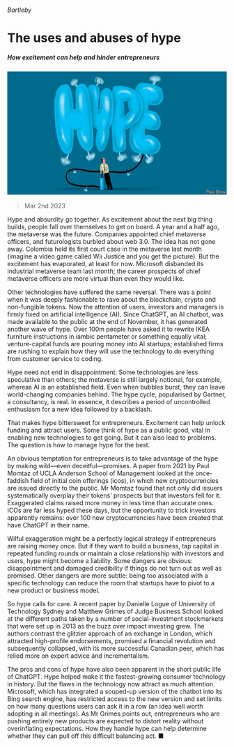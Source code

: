 ###### Bartleby

# The uses and abuses of hype 

##### How excitement can help and hinder entrepreneurs 

![image](images/20230304_WBD003.jpg) 

> Mar 2nd 2023 

Hype and absurdity go together. As excitement about the next big thing builds, people fall over themselves to get on board. A year and a half ago, the metaverse was the future. Companies appointed chief metaverse officers, and futurologists burbled about web 3.0. The idea has not gone away. Colombia held its first court case in the metaverse last month (imagine a video game called Wii Justice and you get the picture). But the excitement has evaporated, at least for now. Microsoft disbanded its industrial metaverse team last month; the career prospects of chief metaverse officers are more virtual than even they would like.

Other technologies have suffered the same reversal. There was a point when it was deeply fashionable to rave about the blockchain, crypto and non-fungible tokens. Now the attention of users, investors and managers is firmly fixed on artificial intelligence (AI). Since ChatGPT, an AI chatbot, was made available to the public at the end of November, it has generated another wave of hype. Over 100m people have asked it to rewrite IKEA furniture instructions in iambic pentameter or something equally vital; venture-capital funds are pouring money into AI startups; established firms are rushing to explain how they will use the technology to do everything from customer service to coding. 

Hype need not end in disappointment. Some technologies are less speculative than others; the metaverse is still largely notional, for example, whereas AI is an established field. Even when bubbles burst, they can leave world-changing companies behind. The hype cycle, popularised by Gartner, a consultancy, is real. In essence, it describes a period of uncontrolled enthusiasm for a new idea followed by a backlash. 

That makes hype bittersweet for entrepreneurs. Excitement can help unlock funding and attract users. Some think of hype as a public good, vital in enabling new technologies to get going. But it can also lead to problems. The question is how to manage hype for the best. 

An obvious temptation for entrepreneurs is to take advantage of the hype by making wild—even deceitful—promises. A paper from 2021 by Paul Momtaz of UCLA Anderson School of Management looked at the once-faddish field of initial coin offerings (icos), in which new cryptocurrencies are issued directly to the public. Mr Momtaz found that not only did issuers systematically overplay their tokens’ prospects but that investors fell for it. Exaggerated claims raised more money in less time than accurate ones. ICOs are far less hyped these days, but the opportunity to trick investors apparently remains: over 100 new cryptocurrencies have been created that have ChatGPT in their name.

Wilful exaggeration might be a perfectly logical strategy if entrepreneurs are raising money once. But if they want to build a business, tap capital in repeated funding rounds or maintain a close relationship with investors and users, hype might become a liability. Some dangers are obvious: disappointment and damaged credibility if things do not turn out as well as promised. Other dangers are more subtle: being too associated with a specific technology can reduce the room that startups have to pivot to a new product or business model. 

So hype calls for care. A recent paper by Danielle Logue of University of Technology Sydney and Matthew Grimes of Judge Business School looked at the different paths taken by a number of social-investment stockmarkets that were set up in 2013 as the buzz over impact investing grew. The authors contrast the glitzier approach of an exchange in London, which attracted high-profile endorsements, promised a financial revolution and subsequently collapsed, with its more successful Canadian peer, which has relied more on expert advice and incrementalism. 

The pros and cons of hype have also been apparent in the short public life of ChatGPT. Hype helped make it the fastest-growing consumer technology in history. But the flaws in the technology now attract as much attention. Microsoft, which has integrated a souped-up version of the chatbot into its Bing search engine, has restricted access to the new version and set limits on how many questions users can ask it in a row (an idea well worth adopting in all meetings). As Mr Grimes points out, entrepreneurs who are pushing entirely new products are expected to distort reality without overinflating expectations. How they handle hype can help determine whether they can pull off this difficult balancing act. ■






